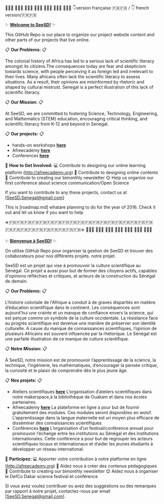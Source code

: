 👩🏾‍🏫 👩🏻‍⚕️ 👩🏿‍💻 👩🏽‍🚀 👩🏻‍🌾 👩🏼‍🔬 👩🏽‍💼 :point_down:version française :fr::fr: / :point_down: french version/:fr::fr:

:sparkles: [**Welcome to SeeSD!**](https://www.seesd.org) :sparkles:

This GitHub Repo is our place to organize our project website content and other parts of our projects that live online. 



:clipboard: **Our Problems:** :clipboard:

The colonial history of Africa has led to a serious lack of scientific literacy amongst its citizens.The consequences today are fear and skepticism towards science, with people perceiving it as foreign led and irrelevant to their lives. Many africans often lack the scientific literacy to assess situations. As a result, their opinions are misinformed by rhetoric and shaped by cultural mistrust.
Senegal is a perfect illustration of this lack of scientific literacy.


:clipboard: **Our Mission:** :clipboard:

At SeeSD, we are committed to fostering Science, Technology, Engineering, and Mathematics (STEM) education, encouraging critical thinking, and scientific literacy from K-12 and beyond in Senegal.

:clipboard: **Our projects:** :clipboard:

+ hands-on workshops [**here**](https://www.seesd.org/hands-on)
+ Afreecademy [**here**](https://www.seesd.org/online-plateform)
+ Conferences [**here**](https://www.seesd.org/conference)

:memo: **How to Get Involved:** 
:computer: Contribute to designing our online learning platform (http://afreecademy.org)
:book: Contribute to designing online contents 
:newspaper: Contribute to creating our bimonthly newsletter 
:relieved: Help us organize our first conference about science communication/Open Science

If you want to contribute to any these projects, contact us at [SeeSD.Senegal@gmail.com]

This is [roadmap.md] whatare planning to do for the year of 2016. 
Check it out and let us know if you want to help 

:airplane::fr::fr::fr::fr::fr::fr::fr::fr::fr::fr::fr::fr::fr::fr::fr::fr::fr::fr::fr::fr::fr::fr::fr::fr::fr::fr::fr::fr::fr::airplane:
👩🏾‍🏫 👩🏻‍⚕️ 👩🏿‍💻 👩🏽‍🚀 👩🏻‍🌾 👩🏼‍🔬 👩🏽‍💼 

:sparkles: [**Bienvenue à SeeSD!**](https://www.seesd.org/copy-of-home) :sparkles:

On utilise GitHub Repo pour organiser la gestion de SeeSD et trouver des collaborateurs pour nos différents projets. notre projet.  

SeeSD est un projet qui vise à promouvoir la culture scientifique au Sénégal. Ce projet a aussi pour but de former des citoyens actifs, capables d'opinions réfléchies et critiques, et acteurs de la construction du Sénégal de demain.

:clipboard: **Our Problems:** :clipboard:

L'histoire coloniale de l'Afrique a conduit à de graves disparités en matière d’éducation scientifique dans le continent. Les conséquences sont aujourd'hui une crainte et un manque de confiance envers la science, qui est perçue comme un symbole de la culture occidentale. La résistance face au progrès scientifique est devenue une manière de préserver son identité culturelle. A cause du manque de connaissances scientifiques, l’opinion de plusieurs Africains est souvent influencée par la rhétorique. Le Sénégal est une parfaite illustration de ce manque de culture scientifique.


:clipboard: **Notre Mission:** :clipboard:

 À SeeSD, notre mission est de promouvoir l’apprentissage de la science, la technique, l’ingénierie, les mathématiques, d’encourager la pensée critique, la curiosité et le plaisir de comprendre dès le plus jeune âge. 

:clipboard: **Nos projets:** :clipboard:

+ Ateliers scientifiques  [**here**](https://www.seesd.org/copy-of-hands-on)
L’organisation d’ateliers scientifiques dans notre makerspace,à la bibliothèque de Ouakam et dans nos écoles partenaires.  
+ Afreecademy [**here**](https://www.seesd.org/copy-of-online-plateform)
La plateforme en ligne a pour but de fournir gratuitement des modules. Ces modules seront disponibles en wolof. L’apprentissage dans la langue maternelle est un moyen plus efficace de disséminer des connaissances scientifiques.
+ Conférences [**here**](https://www.seesd.org/copy-of-conference)
L’organisation d’un festival/conférence annuel pour promouvoir l’échange entre les institutions au Sénégal et des institutions internationales. Cette conférence a pour but de regrouper les acteurs scientifiques locaux et internationaux et d’aider les jeunes étudiants à développer un réseau international.

:memo: **Participez:** 
:computer: Apporter votre contribution à notre platforme en ligne (http://afreecademy.org)
:book: Aidez nous à créer des contenus pédagogiques
:newspaper: Contribute to creating our bimonthly newsletter 
:relieved: Aidez nous à organiser le DefCo Dakar science festival et conférence 

Si vous avez voulez contribuer ou avez des suggestions ou des remarques par rapport à notre projet, contactez-nous par email [SeeSD.Senegal@gmail.com].


